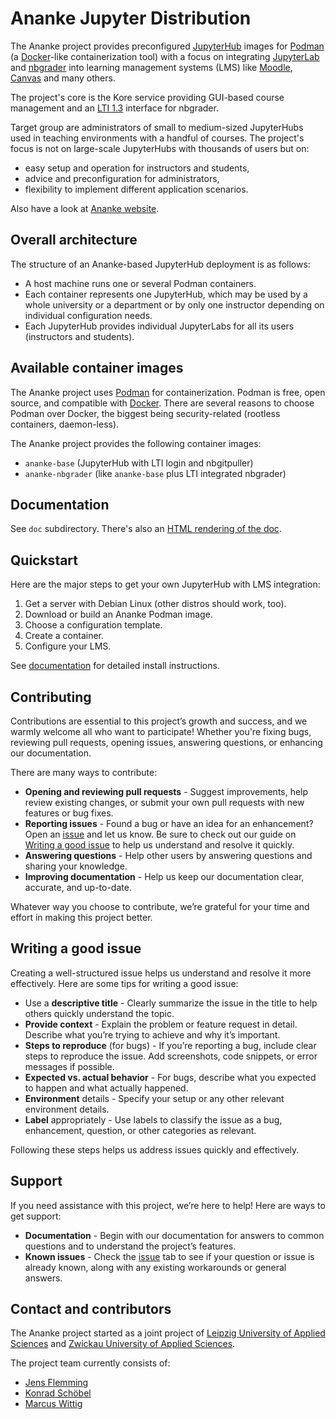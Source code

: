 # Ananke Jupyter Distribution

The Ananke project provides preconfigured [JupyterHub](https://jupyter.org/hub) images for [Podman](https://podman.io) (a [Docker](https://www.docker.com)-like containerization tool) with a focus on integrating [JupyterLab](https://jupyter.org) and [nbgrader](https://nbgrader.readthedocs.io) into learning management systems (LMS) like [Moodle](https://moodle.org), [Canvas](https://www.instructure.com/canvas) and many others.

The project's core is the Kore service providing GUI-based course management and an [LTI 1.3](https://en.wikipedia.org/wiki/Learning_Tools_Interoperability) interface for nbgrader.

Target group are administrators of small to medium-sized JupyterHubs used in teaching environments with a handful of courses.
The project's focus is not on large-scale JupyterHubs with thousands of users but on:
* easy setup and operation for instructors and students,
* advice and preconfiguration for administrators,
* flexibility to implement different application scenarios.

Also have a look at [Ananke website](https://gauss.fh-zwickau.de/ananke).

## Overall architecture

The structure of an Ananke-based JupyterHub deployment is as follows:
* A host machine runs one or several Podman containers.
* Each container represents one JupyterHub, which may be used by a whole university or a department or by only one instructor depending on individual configuration needs.
* Each JupyterHub provides individual JupyterLabs for all its users (instructors and students).

## Available container images

The Ananke project uses [Podman](https://podman.io) for containerization.
Podman is free, open source, and compatible with [Docker](https://www.docker.com).
There are several reasons to choose Podman over Docker, the biggest being security-related (rootless containers, daemon-less).

The Ananke project provides the following container images:
* `ananke-base` (JupyterHub with LTI login and nbgitpuller)
* `ananke-nbgrader` (like `ananke-base` plus LTI integrated nbgrader)

## Documentation

See `doc` subdirectory.
There's also an [HTML rendering of the doc](https://gauss.fh-zwickau.de/ananke/doc).

## Quickstart
Here are the major steps to get your own JupyterHub with LMS integration:
1. Get a server with Debian Linux (other distros should work, too).
2. Download or build an Ananke Podman image.
3. Choose a configuration template.
4. Create a container.
5. Configure your LMS.

See [documentation](https://gauss.fh-zwickau.de/ananke/doc) for detailed install instructions.

## Contributing

Contributions are essential to this project’s growth and success, and we warmly welcome all who want to participate!
Whether you're fixing bugs, reviewing pull requests, opening issues, answering questions, or enhancing our documentation.

There are many ways to contribute:
- **Opening and reviewing pull requests** - Suggest improvements, help review existing changes, or submit your own pull requests with new features or bug fixes.
- **Reporting issues** - Found a bug or have an idea for an enhancement? Open an [issue](https://github.com/jeflem/ananke/issues) and let us know. Be sure to check out our guide on [Writing a good issue](#writing-a-good-issue) to help us understand and resolve it quickly.
- **Answering questions** - Help other users by answering questions and sharing your knowledge.
- **Improving documentation** - Help us keep our documentation clear, accurate, and up-to-date.

Whatever way you choose to contribute, we’re grateful for your time and effort in making this project better.

## Writing a good issue
Creating a well-structured issue helps us understand and resolve it more effectively. Here are some tips for writing a good issue:
- Use a **descriptive title** - Clearly summarize the issue in the title to help others quickly understand the topic.
- **Provide context** - Explain the problem or feature request in detail. Describe what you’re trying to achieve and why it’s important.
- **Steps to reproduce** (for bugs) - If you’re reporting a bug, include clear steps to reproduce the issue. Add screenshots, code snippets, or error messages if possible.
- **Expected vs. actual behavior** - For bugs, describe what you expected to happen and what actually happened.
- **Environment** details - Specify your setup or any other relevant environment details.
- **Label** appropriately - Use labels to classify the issue as a bug, enhancement, question, or other categories as relevant.

Following these steps helps us address issues quickly and effectively.

## Support

If you need assistance with this project, we’re here to help!
Here are ways to get support:

- **Documentation** - Begin with our documentation for answers to common questions and to understand the project’s features.
- **Known issues** - Check the [issue](https://github.com/jeflem/ananke/issues) tab to see if your question or issue is already known, along with any existing workarounds or general answers.

## Contact and contributors

The Ananke project started as a joint project of [Leipzig University of Applied Sciences](https://www.htwk-leipzig.de/en/htwk-leipzig) and [Zwickau University of Applied Sciences](https://www.fh-zwickau.de/english/).

The project team currently consists of:
* [Jens Flemming](https://www.fh-zwickau.de/~jef19jdw)
* [Konrad Schöbel](https://fdit.htwk-leipzig.de/fakultaet-dit/personen/professoren/prof-dr-konrad-schoebel)
* [Marcus Wittig](https://www.fh-zwickau.de/?id=5361)